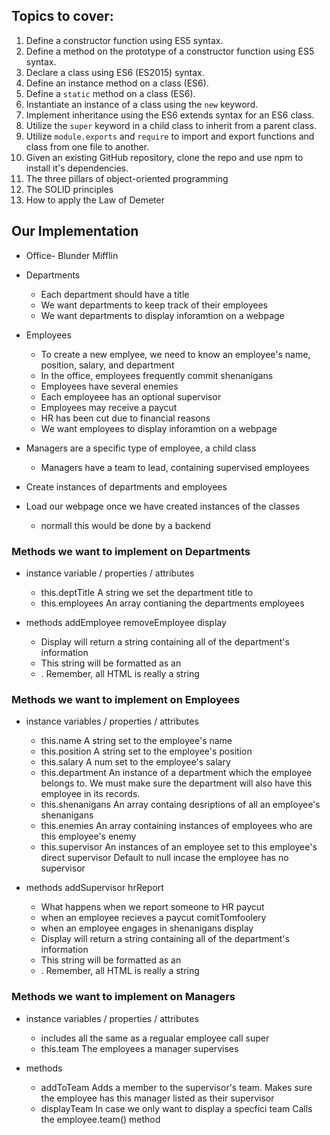 ## Topics to cover:

1. Define a constructor function using ES5 syntax.
2. Define a method on the prototype of a constructor function using ES5 syntax.
3. Declare a class using ES6 (ES2015) syntax.
4. Define an instance method on a class (ES6).
5. Define a `static` method on a class (ES6).
6. Instantiate an instance of a class using the `new` keyword.
7. Implement inheritance using the ES6 extends syntax for an ES6 class.
8. Utilize the `super` keyword in a child class to inherit from a parent class.
9. Utilize `module.exports` and `require` to import and export functions and class from one file to another.
10. Given an existing GitHub repository, clone the repo and use npm to install it's dependencies.
11. The three pillars of object-oriented programming
12. The SOLID principles
13. How to apply the Law of Demeter








## Our Implementation

* Office- Blunder Mifflin

* Departments
  - Each department should have a title
  - We want departments to keep track of their employees
  - We want departments to display inforamtion on a webpage

* Employees
  - To create a new emplyee, we need to know an employee's name, position, salary, and department
  - In the office, employees frequently commit shenanigans
  - Employees have several enemies
  - Each employeee has an optional supervisor
  - Employees may receive a paycut
  - HR has been cut due to financial reasons
  - We want employees to display inforamtion on a webpage

* Managers are a specific type of employee, a child class
  - Managers have a team to lead, containing supervised employees

* Create instances of departments and employees

* Load our webpage once we have created instances of the classes
  - normall this would be done by a backend







### Methods we want to implement on Departments

* instance variable / properties / attributes
  - this.deptTitle
    A string we set the department title to
  - this.employees
    An array contianing the departments employees


* methods
  addEmployee
  removeEmployee
  display
    - Display will return a string containing all of the department's information
    - This string will be formatted as an <li>. Remember, all HTML is really a string







### Methods we want to implement on Employees

* instance variables / properties / attributes
  - this.name
    A string set to the employee's name
  - this.position
    A string set to the employee's position
  - this.salary
    A num set to the employee's salary
  - this.department
    An instance of a department which the employee belongs to.
    We must make sure the department will also have this employee in its records.
  - this.shenanigans
    An array containg desriptions of all an employee's shenanigans
  - this.enemies
    An array containing instances of employees who are this employee's enemy
  - this.supervisor
    An instances of an employee set to this employee's direct supervisor
    Default to null incase the employee has no supervisor


* methods
  addSupervisor
  hrReport
    - What happens when we report someone to HR
  paycut
    - when an employee recieves a paycut
  comitTomfoolery
    - when an employee engages in shenanigans
  display
    - Display will return a string containing all of the department's information
    - This string will be formatted as an <li>. Remember, all HTML is really a string





### Methods we want to implement on Managers

* instance variables / properties / attributes
  - includes all the same as a regualar employee
    call super
  - this.team
    The employees a manager supervises


* methods
  - addToTeam
    Adds a member to the supervisor's team. 
    Makes sure the employee has this manager listed as their supervisor
  - displayTeam
    In case we only want to display a specfici team
    Calls the employee.team() method





<!-- If time- serialize, deserialize JSON -->